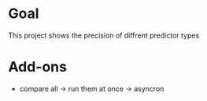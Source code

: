 # Goal
This project shows the precision of diffrent predictor types


# Add-ons
- compare all -> run them at once -> asyncron
